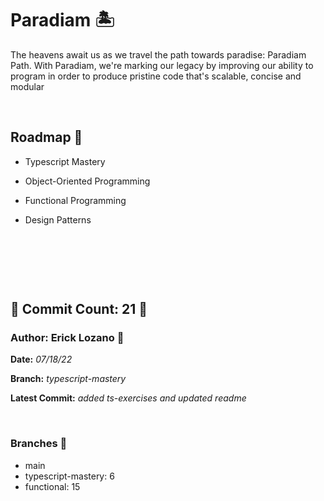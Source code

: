 # Paradiam 🏝

 The heavens await us as we travel the path towards paradise: Paradiam Path. With Paradiam, we're marking our legacy by improving our ability to program in order to produce pristine code that's scalable, concise and modular

&nbsp;

## Roadmap 📜
* Typescript Mastery

* Object-Oriented Programming  

* Functional Programming

* Design Patterns

&nbsp;

&nbsp;

&nbsp;

## 🗿 Commit Count: 21  🗿

### Author: Erick Lozano 🔱

**Date:**
*07/18/22*

**Branch:**
*typescript-mastery*

**Latest Commit:**
*added ts-exercises and updated readme*

&nbsp;

### Branches 🗻
* main
* typescript-mastery: 6
* functional: 15




<!-- Checklog Command 

Get Commit Count:
git shortlog -s -n --all --no-merges 

Get Last Commit Log:
git log --branches

Get Specific Branch Commit Count
git rev-list --count main


--->
